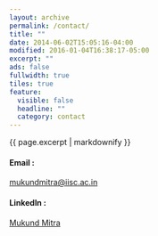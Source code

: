 ```yaml
---
layout: archive
permalink: /contact/
title: ""
date: 2014-06-02T15:05:16-04:00
modified: 2016-01-04T16:38:17-05:00
excerpt: ""
ads: false
fullwidth: true
tiles: true
feature:
  visible: false
  headline: ""
  category: contact
---
```


{{ page.excerpt | markdownify }}

#### Email :
 [mukundmitra@iisc.ac.in](mailto:mukundmitra@iisc.ac.in) <br>

#### LinkedIn : 
  [Mukund Mitra](https://www.linkedin.com/in/mukund-mitra-400064140)
